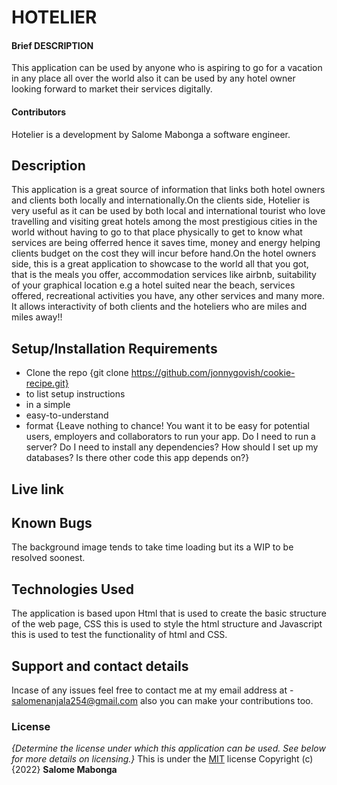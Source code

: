 # HOTELIER

#### Brief DESCRIPTION
This application can be used by anyone who is aspiring to go for a vacation in any place all over the world also it can be used by any hotel owner looking forward to market their services digitally.
#### Contributors
Hotelier is a development by Salome Mabonga a software engineer.
## Description
This application is a great source of information that links both hotel owners and clients both locally and internationally.On the clients side, Hotelier is very useful as it can be used by both local and international tourist who love travelling and visiting great hotels among the most prestigious cities in the world without having to go to that place physically to get to know what services are being offerred hence it saves time, money and energy helping clients budget on the cost they will incur before hand.On the hotel owners side, this is a great application to showcase to the world all that you got, that is the meals you offer, accommodation services like airbnb, suitability of your graphical location e.g a hotel suited near the beach, services offered, recreational activities you have, any other services and many more. It allows interactivity of both clients and the hoteliers who are miles and miles away!!
## Setup/Installation Requirements
* Clone the repo {git clone https://github.com/jonnygovish/cookie-recipe.git}
* to list setup instructions
* in a simple
* easy-to-understand
* format
{Leave nothing to chance! You want it to be easy for potential users, employers and collaborators to run your app. Do I need to run a server? Do I need to install any dependencies? How should I set up my databases? Is there other code this app depends on?}
## Live link
## Known Bugs
The background image tends to take time loading but its a WIP to be resolved soonest.
## Technologies Used
The application is based upon Html that is used to create the basic structure of the web page, CSS this is used to style the html structure and Javascript this is used to test the functionality of html and CSS.
## Support and contact details
Incase of any issues feel free to contact me at my email address at -[salomenanjala254@gmail.com]() also you can make your contributions too.
### License
*{Determine the license under which this application can be used.  See below for more details on licensing.}*
This is under the [MIT](LICENSE) license
Copyright (c) {2022} **Salome Mabonga**